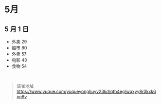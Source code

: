 # 5月
## 5 月 1 日

- 外卖 29
- 超市 80
- 外卖 57
- 电影 43
- 食物 54

<br>
  
> 语雀地址 https://www.yuque.com/yuqueyonghuyv23kd/qth4eg/wqxyy8r0kxk6on6v